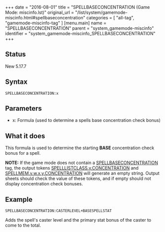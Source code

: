+++
date = "2016-08-01"
title = "SPELLBASECONCENTRATION (Game Mode: miscinfo.lst)"
original_url = "/list/system/gamemode-miscinfo.html#spellbaseconcentration"
categories = [ "all-tag", "gamemode-miscinfo-tag" ]
[menu.main]
    name = "SPELLBASECONCENTRATION"
    parent = "system_gamemode-miscinfo"
    identifier = "system_gamemode-miscinfo_SPELLBASECONCENTRATION"
+++

## Status

New 5.17.7

## Syntax

`SPELLBASECONCENTRATION:x`

## Parameters

-   x: Formula (used to determine a spells base
    concentration check bonus)



What it does
------------

This formula is used to determine the starting **BASE** concentration
check bonus for a spell.

**NOTE:** If the game mode does not contain a
[SPELLBASECONCENTRATION](/list/system/gamemode-miscinfo/spellbaseconcentration.html)
tag, the output tokens
[SPELLLISTCLASS.y.CONCENTRATION](/outputsheet/tokens/spell.html#spelllist)
and
[SPELLMEM.v.w.x.y.CONCENTRATION](/outputsheet/tokens/spell.html#spellmem)
will generate an empty string. Output sheets should check the value of
these tokens, and if empty should not display concentration check
bonuses.

Example
-------

`SPELLBASECONCENTRATION:CASTERLEVEL+BASESPELLSTAT`

Adds the spell's caster level and the primary stat bonus of the caster
to come to the total.

